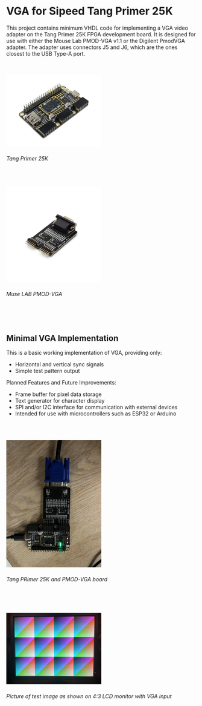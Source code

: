 # VGA for Sipeed Tang Primer 25K

This project contains minimum VHDL code for implementing a VGA video adapter on the Tang Primer 25K FPGA development board.
It is designed for use with either the Mouse Lab PMOD-VGA v1.1 or the Digilent PmodVGA adapter.
The adapter uses connectors J5 and J6, which are the ones closest to the USB Type-A port.


<br/><br/>
<img src="https://raw.githubusercontent.com/MatrixMKII/SipeedTangPrimer25k/refs/heads/main/VGA640x480_60Hz/pics/TangPrimer25K.jpg" width="50%"/>

###### Tang Primer 25K

<br/><br/>
<img src="https://raw.githubusercontent.com/MatrixMKII/SipeedTangPrimer25k/refs/heads/main/VGA640x480_60Hz/pics/MuseLab-PMOD-VGA.webp" width="50%"/>

###### Muse LAB PMOD-VGA
<br/><br/>

## Minimal VGA Implementation

This is a basic working implementation of VGA, providing only:

   * Horizontal and vertical sync signals
   * Simple test pattern output

Planned Features and Future Improvements:

   * Frame buffer for pixel data storage
   * Text generator for character display
   * SPI and/or I2C interface for communication with external devices
   * Intended for use with microcontrollers such as ESP32 or Arduino
   
<br/><br/>

<img src="https://raw.githubusercontent.com/MatrixMKII/SipeedTangPrimer25k/refs/heads/main/VGA640x480_60Hz/pics/adapterAndTang25K.jpg" width="50%"/>

###### Tang PRimer 25K and PMOD-VGA board

<br/><br/>

<img src="https://raw.githubusercontent.com/MatrixMKII/SipeedTangPrimer25k/refs/heads/main/VGA640x480_60Hz/pics/LCD_Screen.jpg" width="50%"/>

###### Picture of test image as shown on 4:3 LCD monitor with VGA input

